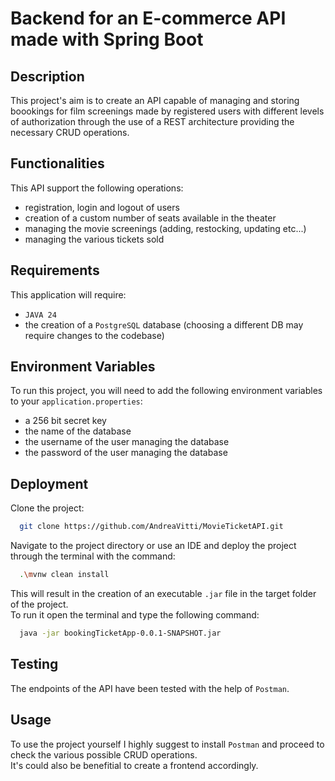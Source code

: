 
# Backend for an E-commerce API made with Spring Boot


## Description
This project's aim is to create an API capable of managing and storing boookings for film screenings made by registered users with different levels of authorization through the use of a REST architecture providing the necessary CRUD operations.


## Functionalities
This API support the following operations:
- registration, login and logout of users
- creation of a custom number of seats available in the theater
- managing the movie screenings (adding, restocking, updating etc...)
- managing the various tickets sold 


## Requirements
This application will require: 
- `JAVA 24`
- the creation of a `PostgreSQL` database (choosing a different DB may require changes to the codebase)


## Environment Variables
To run this project, you will need to add the following environment variables to your `application.properties`:
- a 256 bit secret key
- the name of the database 
- the username of the user managing the database
- the password of the user managing the database


## Deployment
Clone the project:

```bash
  git clone https://github.com/AndreaVitti/MovieTicketAPI.git
```
Navigate to the project directory or use an IDE and deploy the project through the terminal with the command:

```bash
  .\mvnw clean install 
```
This will result in the creation of an executable `.jar` file in the target folder of the project.\
To run it open the terminal and type the following command:
```bash
  java -jar bookingTicketApp-0.0.1-SNAPSHOT.jar
```

## Testing
The endpoints of the API have been tested with the help of `Postman`.

## Usage
To use the project yourself I highly suggest to install `Postman` and proceed to check the various possible CRUD operations.\
It's could also be benefitial to create a frontend accordingly.
